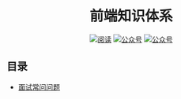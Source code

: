 <h1 style="text-align: center">前端知识体系</h1>
<!-- 
<p align="center">
<a href="https://github.com/xiaomuzhu/front-end-interview" target="_blank">
	<img src="./images/logo-dark.svg" width=""/>
</a>
</p> -->

<p align="center">
  <a href="https://www.cxymsg.com/"><img src="https://img.shields.io/badge/阅读-read-brightgreen.svg" alt="阅读"></a>
  <a href="#公众号"><img src="https://img.shields.io/badge/%E5%85%AC%E4%BC%97%E5%8F%B7-程序员面试官-lightgrey.svg" alt="公众号"></a>
  <a href="#公众号"><img src="https://img.shields.io/badge/PDF-前端面试手册-important.svg" alt="公众号"></a>
</p>


## 目录

- [面试常问问题](#面试常问问题)